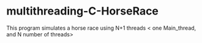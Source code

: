 # multithreading-C-HorseRace

This program simulates a horse race
  using N+1 threads < one Main_thread, and N number of threads>
